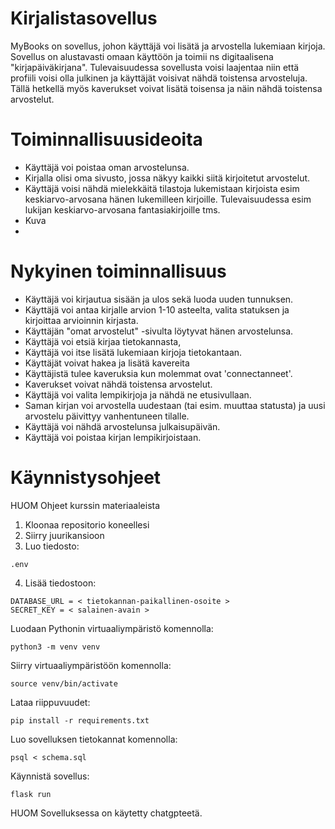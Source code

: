 
# Kirjalistasovellus

MyBooks on sovellus, johon käyttäjä voi lisätä ja arvostella lukemiaan kirjoja. Sovellus on alustavasti omaan käyttöön ja toimii ns digitaalisena "kirjapäiväkirjana". Tulevaisuudessa sovellusta voisi laajentaa niin että profiili voisi olla julkinen ja käyttäjät voisivat nähdä toistensa arvosteluja. Tällä hetkellä myös kaverukset voivat lisätä toisensa ja näin nähdä toistensa arvostelut.

# Toiminnallisuusideoita

- Käyttäjä voi poistaa oman arvostelunsa.
- Kirjalla olisi oma sivusto, jossa näkyy kaikki siitä kirjoitetut arvostelut.
- Käyttäjä voisi nähdä mielekkäitä tilastoja lukemistaan kirjoista esim keskiarvo-arvosana hänen lukemilleen kirjoille. Tulevaisuudessa esim lukijan keskiarvo-arvosana fantasiakirjoille tms. 
- Kuva
- 


# Nykyinen toiminnallisuus

- Käyttäjä voi kirjautua sisään ja ulos sekä luoda uuden tunnuksen.
- Käyttäjä voi antaa kirjalle arvion 1-10 asteelta, valita statuksen ja kirjoittaa arvioinnin kirjasta.
- Käyttäjän "omat arvostelut" -sivulta löytyvat hänen arvostelunsa.
- Käyttäjä voi etsiä kirjaa tietokannasta,
- Käyttäjä voi itse lisätä lukemiaan kirjoja tietokantaan.
- Käyttäjät voivat hakea ja lisätä kavereita
- Käyttäjistä tulee kaveruksia kun molemmat ovat 'connectanneet'.
- Kaverukset voivat nähdä toistensa arvostelut. 
- Käyttäjä voi valita lempikirjoja ja nähdä ne etusivullaan.
- Saman kirjan voi arvostella uudestaan (tai esim. muuttaa statusta) ja uusi arvostelu päivittyy vanhentuneen tilalle.
- Käyttäjä voi nähdä arvostelunsa julkaisupäivän. 
- Käyttäjä voi poistaa kirjan lempikirjoistaan.

# Käynnistysohjeet

HUOM Ohjeet kurssin materiaaleista

1. Kloonaa repositorio koneellesi
2. Siirry juurikansioon
3. Luo tiedosto: 
```
.env
```
4. Lisää tiedostoon:
```
DATABASE_URL = < tietokannan-paikallinen-osoite >
SECRET_KEY = < salainen-avain >
```
Luodaan Pythonin virtuaaliympäristö komennolla:
```
python3 -m venv venv
```

Siirry virtuaaliympäristöön komennolla:
```
source venv/bin/activate
```

Lataa riippuvuudet:
```
pip install -r requirements.txt
```
Luo sovelluksen tietokannat komennolla:
```
psql < schema.sql
```
Käynnistä sovellus:
```
flask run
```


HUOM Sovelluksessa on käytetty chatgpteetä. 